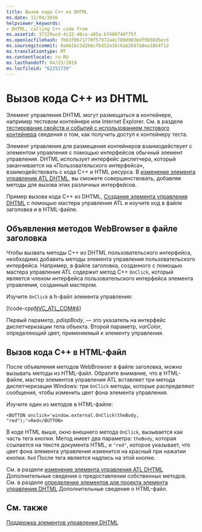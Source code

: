 ```yaml
---
title: Вызов кода C++ из DHTML
ms.date: 11/04/2016
helpviewer_keywords:
- DHTML, calling C++ code from
ms.assetid: 37329acd-4c22-40ca-a85a-b7480748f75f
ms.openlocfilehash: fb63f8671770f57972a4c789d983bdf9658d5ecb
ms.sourcegitcommit: 0ab61bc3d2b6cfbd52a16c6ab2b97a8ea1864f12
ms.translationtype: MT
ms.contentlocale: ru-RU
ms.lasthandoff: 04/23/2019
ms.locfileid: "62251739"
---
```

# <a name="calling-c-code-from-dhtml"></a>Вызов кода C++ из DHTML

Элемент управления DHTML могут размещаться в контейнере, например тестовом контейнере или Internet Explorer. См. в разделе [тестирование свойств и событий с использованием тестового контейнера](../mfc/testing-properties-and-events-with-test-container.md) сведения о том, как получить доступ к контейнеру теста.

Элемент управления для размещения контейнеров взаимодействует с элементом управления с помощью интерфейсов обычный элемент управления. DHTML использует интерфейс диспетчера, который заканчивается на «Пользовательского интерфейса», взаимодействовать с кода C++ и HTML ресурса. В [изменение элемента управления ATL DHTML](../atl/modifying-the-atl-dhtml-control.md), вы сможете совершенствовать, добавляя методы для вызова этих различных интерфейсов.

Пример вызова кода C++ из DHTML, [Создание элемента управления DHTML](../atl/creating-an-atl-dhtml-control.md) с помощью мастера управления ATL и изучите код в файле заголовка и в HTML-файле.

## <a name="declaring-webbrowser-methods-in-the-header-file"></a>Объявления методов WebBrowser в файле заголовка

Чтобы вызвать методы C++ из DHTML пользовательского интерфейса, необходимо добавить методы элемента управления пользовательского интерфейса. Например, в файле заголовка, созданного с помощью мастера управления ATL содержит метод C++ `OnClick`, который является членом интерфейса пользовательского интерфейса элемента управления, созданный мастером.

Изучите `OnClick` в h-файл элемента управления:

[!code-cpp[NVC_ATL_COM#4](../atl/codesnippet/cpp/calling-cpp-code-from-dhtml_1.h)]

Первый параметр, *pdispBody*, — это указатель на интерфейс диспетчеризации тела объекта. Второй параметр, *varColor*, определяющий цвет, применяемый к элементу управления.

## <a name="calling-c-code-in-the-html-file"></a>Вызов кода C++ в HTML-файл

После объявления методов WebBrowser в файле заголовка, можно вызывать методы из HTML-файл. Обратите внимание, что в HTML-файле, мастер элементов управления ATL вставляет три метода диспетчеризации Windows: три `OnClick` методы, которые распределяют сообщения, чтобы изменить цвет фона элемента управления.

Изучите один из методов в HTML-файле:

`<BUTTON onclick='window.external.OnClick(theBody, "red");'>Red</BUTTON>`

В коде HTML выше, окно внешнего метода `OnClick`, вызывается как часть тега кнопки. Метод имеет два параметра: `theBody`, которая ссылается на тексте документа HTML, и `"red"`, которое указывает, что цвет фона элемента управления изменится на красный при нажатии кнопки. `Red` После тега является надпись на этой кнопке.

См. в разделе [изменение элемента управления ATL DHTML](../atl/modifying-the-atl-dhtml-control.md) Дополнительные сведения о предоставлении собственных методов. См. в разделе [определение элементов для проекта элемента управления DHTML](../atl/identifying-the-elements-of-the-dhtml-control-project.md) Дополнительные сведения о HTML-файл.

## <a name="see-also"></a>См. также

[Поддержка элементов управления DHTML](../atl/atl-support-for-dhtml-controls.md)
